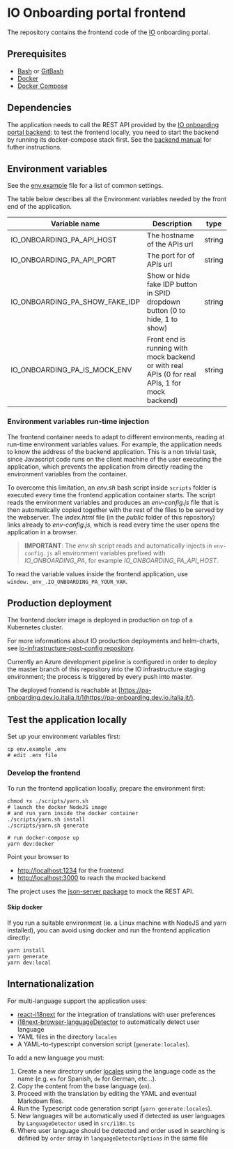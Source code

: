 # IO Onboarding portal frontend

The repository contains the frontend code of the [IO](https://io.italia.it)
onboarding portal.

## Prerequisites

* [Bash](https://www.gnu.org/software/bash/) or [GitBash](https://gitforwindows.org/)
* [Docker](https://www.docker.com/)
* [Docker Compose](https://github.com/docker/compose)

## Dependencies

The application needs to call the REST API provided by the [IO onboarding portal
backend](https://github.com/teamdigitale/io-onboarding-pa-api): to test the
frontend locally, you need to start the backend by running its docker-compose
stack first. See the [backend manual](https://github.com/teamdigitale/io-onboarding-pa-api)
for futher instructions.

## Environment variables

See the [env.example](./env.example) file for a list of common settings.

The table below describes all the Environment variables needed by the front end
of the application.

| Variable name                          | Description                                                                                      | type   |
|----------------------------------------|--------------------------------------------------------------------------------------------------|--------|
| IO_ONBOARDING_PA_API_HOST              | The hostname of the APIs url                                                                     | string |
| IO_ONBOARDING_PA_API_PORT              | The port for of APIs url                                                                         | string |
| IO_ONBOARDING_PA_SHOW_FAKE_IDP         | Show or hide fake IDP button in SPID dropdown button (0 to hide, 1 to show)                      | string |
| IO_ONBOARDING_PA_IS_MOCK_ENV           | Front end is running with mock backend or with real APIs (0 for real APIs, 1 for mock backend)   | string |

### Environment variables run-time injection

The frontend container needs to adapt to different environments, reading at
run-time environment variables values. For example, the application needs to
know the address of the backend application. This is a non trivial task, since
Javascript code runs on the client machine of the user executing the
application, which prevents the application from directly reading the
environment variables from the container.

To overcome this limitation, an *env.sh* bash script inside `scripts` folder is
executed every time the frontend application container starts. The script reads
the environment variables and produces an *env-config.js* file that is then
automatically copied together with the rest of the files to be served by the
webserver. The *index.html* file (in the *public* folder of this repository)
links already to *env-config.js*, which is read every time the user opens the
application in a browser.

>**IMPORTANT**: The *env.sh* script reads and automatically injects in
>`env-config.js` all environment variables prefixed with *IO_ONBOARDING_PA*, for
>example *IO_ONBOARDING_PA_API_HOST*.

To read the variable values inside the frontend application, use
`window._env_.IO_ONBOARDING_PA_YOUR_VAR`. 

## Production deployment

The frontend docker image is deployed in production on top of a Kubernetes
cluster.

For more informations about IO production deployments and helm-charts, see
[io-infrastructure-post-config
repository](https://github.com/teamdigitale/io-infrastructure-post-config).

Currently an Azure development pipeline is configured in order to deploy the
master branch of this repository into the IO infrastructure staging environment;
the process is triggered by every push into master.

The deployed frontend is reachable at
[https://pa-onboarding.dev.io.italia.it/](https://pa-onboarding.dev.io.italia.it/).

## Test the application locally

Set up your environment variables first:

```shell
cp env.example .env
# edit .env file
```

### Develop the frontend

To run the frontend application locally, prepare the environment first:

```shell
chmod +x ./scripts/yarn.sh
# launch the docker NodeJS image 
# and run yarn inside the docker container
./scripts/yarn.sh install
./scripts/yarn.sh generate

# run docker-compose up
yarn dev:docker
```

Point your browser to

* [http://localhost:1234](http://localhost:1234) for the frontend
* [http://localhost:3000](http://localhost:3000) to reach the mocked backend

The project uses the [json-server
package](https://github.com/typicode/json-server) to mock the REST API.

#### Skip docker

If you run a suitable environment (ie. a Linux machine with NodeJS and yarn installed),
you can avoid using docker and run the frontend application directly:

```shell
yarn install
yarn generate
yarn dev:local
```

## Internationalization

For multi-language support the application uses:

* [react-i18next](https://github.com/i18next/react-i18next) for the integration
  of translations with user preferences
* [i18next-browser-languageDetector](https://github.com/i18next/i18next-browser-languageDetector)
  to automatically detect user language
* YAML files in the directory `locales`
* A YAML-to-typescript conversion script (`generate:locales`).

To add a new language you must:

1. Create a new directory under [locales](locales) using the language code as
   the name (e.g. `es` for Spanish, `de` for German, etc...).
1. Copy the content from the base language (`en`).
1. Proceed with the translation by editing the YAML and eventual Markdown files.
1. Run the Typescript code generation script (`yarn generate:locales`).
1. New languages will be automatically used if detected as user languages by
   `LanguageDetector` used in `src/i18n.ts`
1. Where user language should be detected and order used in searching is defined
   by `order` array in `languageDetectorOptions` in the same file
